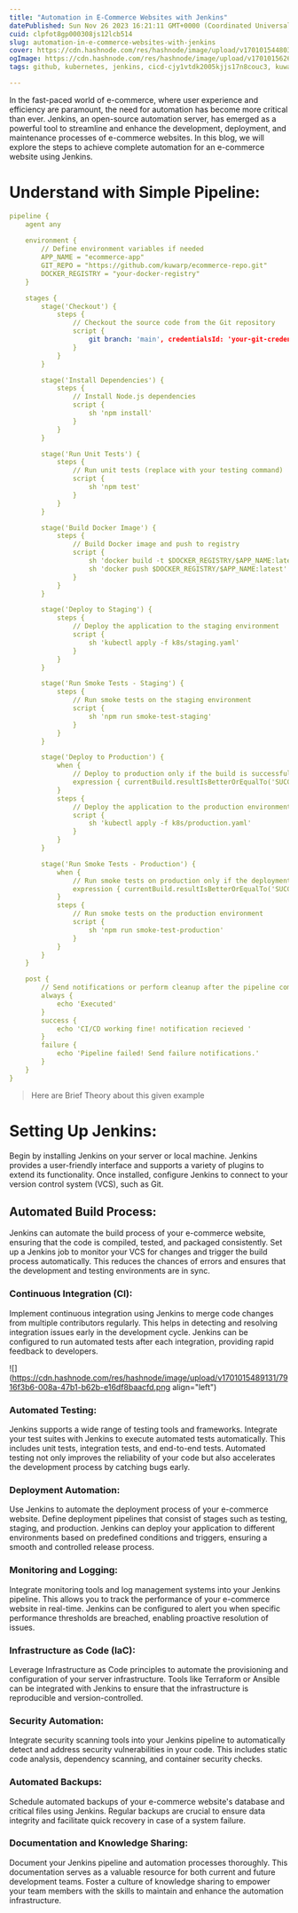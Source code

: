 ```yaml
---
title: "Automation in E-Commerce Websites with Jenkins"
datePublished: Sun Nov 26 2023 16:21:11 GMT+0000 (Coordinated Universal Time)
cuid: clpfot8gp000308js12lcb514
slug: automation-in-e-commerce-websites-with-jenkins
cover: https://cdn.hashnode.com/res/hashnode/image/upload/v1701015448038/0d9505dd-75f9-4cd4-8602-4e7b162a8790.png
ogImage: https://cdn.hashnode.com/res/hashnode/image/upload/v1701015626396/2da98b63-dd5a-4996-ae99-0a9a5c8e60ef.png
tags: github, kubernetes, jenkins, cicd-cjy1vtdk2005kjjs17n8couc3, kuwarp

---
```


In the fast-paced world of e-commerce, where user experience and efficiency are paramount, the need for automation has become more critical than ever. Jenkins, an open-source automation server, has emerged as a powerful tool to streamline and enhance the development, deployment, and maintenance processes of e-commerce websites. In this blog, we will explore the steps to achieve complete automation for an e-commerce website using Jenkins.

# Understand with Simple Pipeline:

```yaml
pipeline {
    agent any
    
    environment {
        // Define environment variables if needed
        APP_NAME = "ecommerce-app"
        GIT_REPO = "https://github.com/kuwarp/ecommerce-repo.git"
        DOCKER_REGISTRY = "your-docker-registry"
    }

    stages {
        stage('Checkout') {
            steps {
                // Checkout the source code from the Git repository
                script {
                    git branch: 'main', credentialsId: 'your-git-credentials', url: GIT_REPO
                }
            }
        }

        stage('Install Dependencies') {
            steps {
                // Install Node.js dependencies
                script {
                    sh 'npm install'
                }
            }
        }

        stage('Run Unit Tests') {
            steps {
                // Run unit tests (replace with your testing command)
                script {
                    sh 'npm test'
                }
            }
        }

        stage('Build Docker Image') {
            steps {
                // Build Docker image and push to registry
                script {
                    sh 'docker build -t $DOCKER_REGISTRY/$APP_NAME:latest .'
                    sh 'docker push $DOCKER_REGISTRY/$APP_NAME:latest'
                }
            }
        }

        stage('Deploy to Staging') {
            steps {
                // Deploy the application to the staging environment
                script {
                    sh 'kubectl apply -f k8s/staging.yaml'
                }
            }
        }

        stage('Run Smoke Tests - Staging') {
            steps {
                // Run smoke tests on the staging environment
                script {
                    sh 'npm run smoke-test-staging'
                }
            }
        }

        stage('Deploy to Production') {
            when {
                // Deploy to production only if the build is successful and on the main branch
                expression { currentBuild.resultIsBetterOrEqualTo('SUCCESS') }
            }
            steps {
                // Deploy the application to the production environment
                script {
                    sh 'kubectl apply -f k8s/production.yaml'
                }
            }
        }

        stage('Run Smoke Tests - Production') {
            when {
                // Run smoke tests on production only if the deployment is successful
                expression { currentBuild.resultIsBetterOrEqualTo('SUCCESS') }
            }
            steps {
                // Run smoke tests on the production environment
                script {
                    sh 'npm run smoke-test-production'
                }
            }
        }
    }

    post {
        // Send notifications or perform cleanup after the pipeline completes
        always {
            echo 'Executed'
        }
        success {
            echo 'CI/CD working fine! notification recieved '
        }
        failure {
            echo 'Pipeline failed! Send failure notifications.'
        }
    }
}
```

> Here are Brief Theory about this given example

# **Setting Up Jenkins:**

Begin by installing Jenkins on your server or local machine. Jenkins provides a user-friendly interface and supports a variety of plugins to extend its functionality. Once installed, configure Jenkins to connect to your version control system (VCS), such as Git.

## **Automated Build Process:**

Jenkins can automate the build process of your e-commerce website, ensuring that the code is compiled, tested, and packaged consistently. Set up a Jenkins job to monitor your VCS for changes and trigger the build process automatically. This reduces the chances of errors and ensures that the development and testing environments are in sync.

### **Continuous Integration (CI):**

Implement continuous integration using Jenkins to merge code changes from multiple contributors regularly. This helps in detecting and resolving integration issues early in the development cycle. Jenkins can be configured to run automated tests after each integration, providing rapid feedback to developers.

![](https://cdn.hashnode.com/res/hashnode/image/upload/v1701015489131/7916f3b6-008a-47b1-b62b-e16df8baacfd.png align="left")

### **Automated Testing:**

Jenkins supports a wide range of testing tools and frameworks. Integrate your test suites with Jenkins to execute automated tests automatically. This includes unit tests, integration tests, and end-to-end tests. Automated testing not only improves the reliability of your code but also accelerates the development process by catching bugs early.

### **Deployment Automation:**

Use Jenkins to automate the deployment process of your e-commerce website. Define deployment pipelines that consist of stages such as testing, staging, and production. Jenkins can deploy your application to different environments based on predefined conditions and triggers, ensuring a smooth and controlled release process.

### **Monitoring and Logging:**

Integrate monitoring tools and log management systems into your Jenkins pipeline. This allows you to track the performance of your e-commerce website in real-time. Jenkins can be configured to alert you when specific performance thresholds are breached, enabling proactive resolution of issues.

### **Infrastructure as Code (IaC):**

Leverage Infrastructure as Code principles to automate the provisioning and configuration of your server infrastructure. Tools like Terraform or Ansible can be integrated with Jenkins to ensure that the infrastructure is reproducible and version-controlled.

### **Security Automation:**

Integrate security scanning tools into your Jenkins pipeline to automatically detect and address security vulnerabilities in your code. This includes static code analysis, dependency scanning, and container security checks.

### **Automated Backups:**

Schedule automated backups of your e-commerce website's database and critical files using Jenkins. Regular backups are crucial to ensure data integrity and facilitate quick recovery in case of a system failure.

### **Documentation and Knowledge Sharing:**

Document your Jenkins pipeline and automation processes thoroughly. This documentation serves as a valuable resource for both current and future development teams. Foster a culture of knowledge sharing to empower your team members with the skills to maintain and enhance the automation infrastructure.